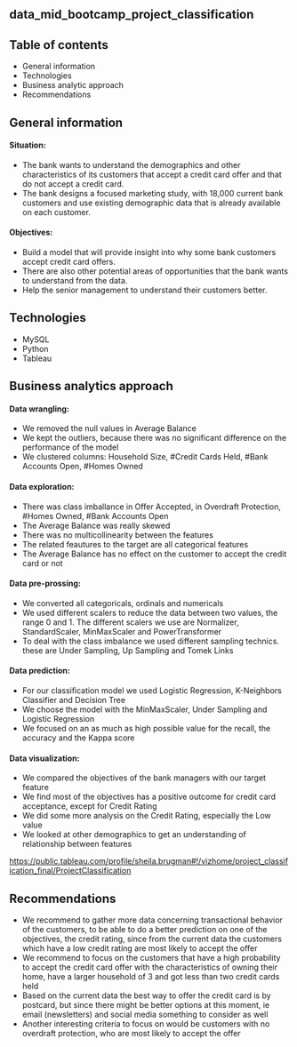 ## data_mid_bootcamp_project_classification
## Table of contents
* General information
* Technologies
* Business analytic approach
* Recommendations

## General information
#### Situation: 
- The bank wants to understand the  demographics and other characteristics of its customers that accept a credit card offer and that do not accept a credit card. 
- The bank designs a focused marketing study, with 18,000 current bank customers and use existing demographic data that is already available on each customer. 

#### Objectives: 
- Build a model that will provide insight into why some bank customers accept credit card offers. 
- There are also other potential areas of opportunities that the bank wants to understand from the data. 
- Help the senior management to understand their customers better. 

## Technologies
- MySQL
- Python
- Tableau

## Business analytics approach 
#### Data wrangling:

- We removed the null values in Average Balance
- We kept the outliers, because there was no significant difference on the performance of the model
- We clustered columns: Household Size, #Credit Cards Held, #Bank Accounts Open, #Homes Owned

#### Data exploration:
- There was class imballance in Offer Accepted, in Overdraft Protection, #Homes Owned, #Bank Accounts Open
- The Average Balance was really skewed
- There was no multicollinearity between the features
- The related feautures to the target are all categorical features
- The Average Balance has no effect on the customer to accept the credit card or not

#### Data pre-prossing:
- We converted all categoricals, ordinals and numericals
- We used different scalers to reduce the data between two values, the range 0 and 1. The different scalers we use are Normalizer, StandardScaler, MinMaxScaler and PowerTransformer
- To deal with the class imbalance we used different sampling technics. these are Under Sampling, Up Sampling and Tomek Links

#### Data prediction:
- For our classification model we used Logistic Regression, K-Neighbors Classifier and Decision Tree
- We choose the model with the MinMaxScaler, Under Sampling and Logistic Regression
- We focused on an as much as high possible value for the recall, the accuracy and the Kappa score

#### Data visualization:
- We compared the objectives of the bank managers with our target feature
- We find most of the objectives has a positive outcome for credit card acceptance, except for Credit Rating
- We did some more analysis on the Credit Rating, especially the Low value
- We looked at other demographics to get an understanding of relationship between features

https://public.tableau.com/profile/sheila.brugman#!/vizhome/project_classification_final/ProjectClassification

## Recommendations
- We recommend to gather more data concerning transactional behavior of the customers, to be able to do a better prediction on one of the objectives, the credit rating, since from the current data the customers which have a low credit rating are most likely to accept the offer 
- We recommend to focus on the customers that have a high probability to accept the credit card offer with the characteristics of owning their home, have a larger household of 3 and got less than two credit cards held
- Based on the current data the best way to offer the credit card is by postcard, but since there might be better options at this moment, ie email (newsletters) and social media something to consider as well
- Another interesting criteria to focus on would be customers with no overdraft protection, who are most likely to accept the offer 

